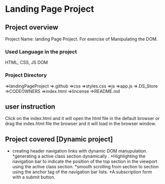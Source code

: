 # Landing Page Project

## Project overview
Project Name: landing Page Project.
For exercise of Manipulating the DOM.
### Used Language in the project
HTML, CSS, JS DOM
### Project Directory
=>landingPageProject
    =>.github
    =>css
        =>styles.css
    =>js
        =>app.js
    =>.DS_Store
    =>CODEOWNERS
    =>index.html
    =>lincense
    =>README.md

## user instruction
Click on the index.html and it will open the html file in the default browser or drag the index.html file the browser and it will load in the browser window.

## Project covered [Dynamic project]

* creating header navigation links with dynamic DOM manupulation.
*generating a active class section dynamically .
*Highlighting the navigation bar to indicate the position of the top section in the viewport using the active class section.
*smooth scrolling from section to section using the anchor tag of the navigation bar lists.
*A subscription form with a submit button.
